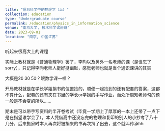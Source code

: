 ```yaml
---
title: "信息科学中的物理学（上）"
collection: education
type: "Undergraduate course"
permalink: /education/physics_in_information_science
venue: "南京大学, 技术科学试验班"
date: 2023-09-01
location: "南京, 中国江苏"
---
```


听起来很高大上的课程

实际上教材就是《普通物理学》罢了，李昀以及另外一名老师的课（是谁忘了sorry），只记得李昀老师人挺好挺幽默，感觉老师也就是当个通识课讲的其实

大概是20 30 50？跟数学课一样？

开局教材就是在学长学姐捐书的位置捡的，顺便一起捡到的还有配套的答案，这都不算什么，配套的还有夹在书里的学长or学姐的手写作业，而众所周知老师勾的题一般是不会变的所以……

期末是可以带手写资料的半开卷考试（毕竟一学期上了厚厚的一本上还带了一点下是在指望谁学会了），本人凭借高中还没忘完的物理和复印的别人的小抄考了八十几分，后来搬家时本人再次将被捐来的书再次捐了出去，这个就叫传承hh
